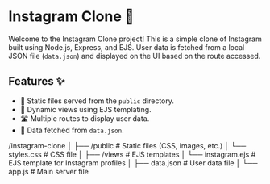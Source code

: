 # Instagram Clone 📸

Welcome to the Instagram Clone project! This is a simple clone of Instagram built using Node.js, Express, and EJS. User data is fetched from a local JSON file (`data.json`) and displayed on the UI based on the route accessed.

## Features ✨

- 📁 Static files served from the `public` directory.
- 📄 Dynamic views using EJS templating.
- 🛣️ Multiple routes to display user data.
- 💾 Data fetched from `data.json`.


/instagram-clone
│
├── /public # Static files (CSS, images, etc.)
│ └── styles.css # CSS file
│
├── /views # EJS templates
│ └── instagram.ejs # EJS template for Instagram profiles
│
├── data.json # User data file
│
└── app.js # Main server file

